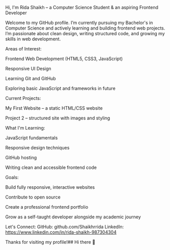 Hi, I'm Rida Shaikh – a Computer Science Student & an aspiring Frontend Developer

Welcome to my GitHub profile. I’m currently pursuing my Bachelor's in Computer Science and actively learning and building frontend web projects. I’m passionate about clean design, writing structured code, and growing my skills in web development.


Areas of Interest:

Frontend Web Development (HTML5, CSS3, JavaScript)

Responsive UI Design

Learning Git and GitHub

Exploring basic JavaScript and frameworks in future



Current Projects:

My First Website – a static HTML/CSS website

Project 2 – structured site with images and styling



What I'm Learning:

JavaScript fundamentals

Responsive design techniques

GitHub hosting

Writing clean and accessible frontend code


Goals:

Build fully responsive, interactive websites

Contribute to open source

Create a professional frontend portfolio

Grow as a self-taught developer alongside my academic journey


Let's Connect:
GitHub: github.com/Shaikhrrida
LinkedIn: https://www.linkedin.com/in/rida-shaikh-987304304

Thanks for visiting my profile!## Hi there 👋

<!--
**Shaikhrrida/Shaikhrrida** is a ✨ _special_ ✨ repository because its `README.md` (this file) appears on your GitHub profile.

Here are some ideas to get you started:

- 🔭 I’m currently working on ...
- 🌱 I’m currently learning ...
- 👯 I’m looking to collaborate on ...
- 🤔 I’m looking for help with ...
- 💬 Ask me about ...
- 📫 How to reach me: ...
- 😄 Pronouns: ...
- ⚡ Fun fact: ...
-->
